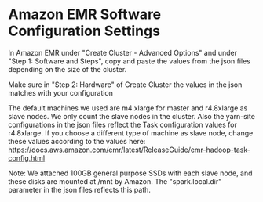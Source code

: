 # Amazon EMR Software Configuration Settings
In Amazon EMR under "Create Cluster - Advanced Options" and under "Step 1: Software and Steps", copy and paste the values from the json files depending on the size of the cluster.

Make sure in "Step 2: Hardware" of Create Cluster the values in the json matches with your configuration

The default machines we used are m4.xlarge for master and r4.8xlarge as slave nodes. We only count the slave nodes in the cluster. Also the yarn-site configurations in the json files reflect the Task configuration values for r4.8xlarge. If you choose a different type of machine as slave node, change these values according to the values here: https://docs.aws.amazon.com/emr/latest/ReleaseGuide/emr-hadoop-task-config.html

Note: We attached 100GB general purpose SSDs with each slave node, and these disks are mounted at /mnt by Amazon. The "spark.local.dir" parameter in the json files reflects this path.
